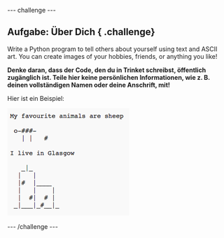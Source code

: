--- challenge ---
## Aufgabe: Über Dich { .challenge}
Write a Python program to tell others about yourself using text and ASCII art. You can create images of your hobbies, friends, or anything you like!

__Denke daran, dass der Code, den du in Trinket schreibst, öffentlich zugänglich ist. Teile hier keine persönlichen Informationen, wie z. B. deinen vollständigen Namen oder deine Anschrift, mit!__

Hier ist ein Beispiel:

![screenshot](images/me-about.png)

--- /challenge ---
